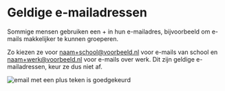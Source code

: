 <!-- @license CC0-1.0 -->

# Geldige e-mailadressen

Sommige mensen gebruiken een + in hun e-mailadres, bijvoorbeeld om e-mails makkelijker te kunnen groeperen.

Zo kiezen ze voor naam+school@voorbeeld.nl voor e-mails van school en naam+werk@voorbeeld.nl voor e-mails over werk. Dit zijn geldige e-mailadressen, keur ze dus niet af.

![email met een plus teken is goedgekeurd](https://raw.githubusercontent.com/nl-design-system/documentatie/assets/richtlijnen_formulier_voorkom-fouten_email.png)
